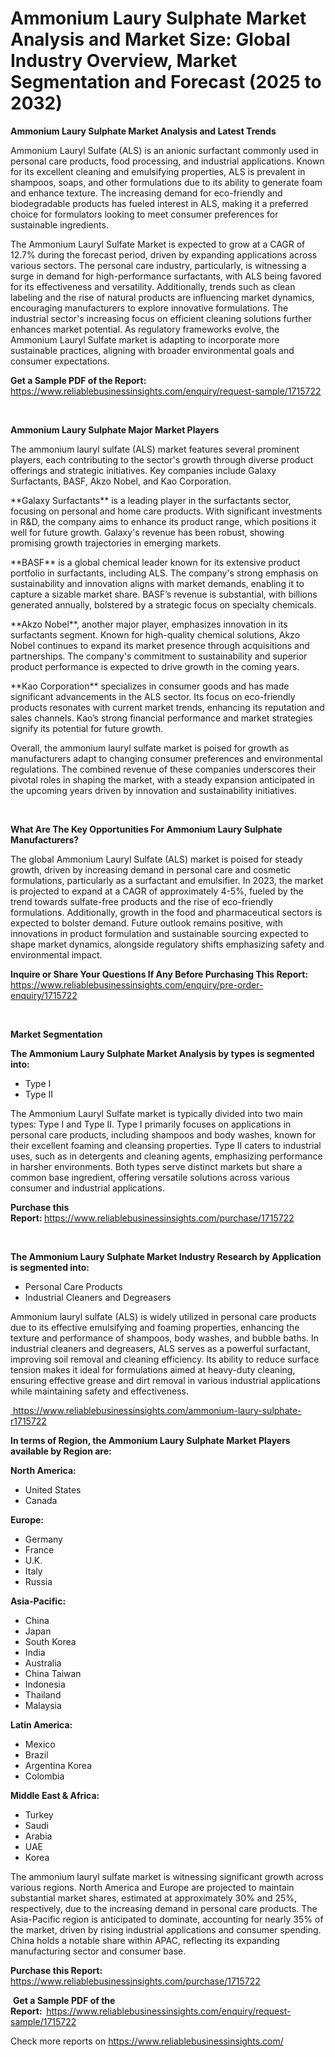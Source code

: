 <p><h1>Ammonium Laury Sulphate Market Analysis and Market Size: Global Industry Overview, Market Segmentation and Forecast (2025 to 2032)</h1></p><p><strong>Ammonium Laury Sulphate Market Analysis and Latest Trends</strong></p>
<p><p>Ammonium Lauryl Sulfate (ALS) is an anionic surfactant commonly used in personal care products, food processing, and industrial applications. Known for its excellent cleaning and emulsifying properties, ALS is prevalent in shampoos, soaps, and other formulations due to its ability to generate foam and enhance texture. The increasing demand for eco-friendly and biodegradable products has fueled interest in ALS, making it a preferred choice for formulators looking to meet consumer preferences for sustainable ingredients.</p><p>The Ammonium Lauryl Sulfate Market is expected to grow at a CAGR of 12.7% during the forecast period, driven by expanding applications across various sectors. The personal care industry, particularly, is witnessing a surge in demand for high-performance surfactants, with ALS being favored for its effectiveness and versatility. Additionally, trends such as clean labeling and the rise of natural products are influencing market dynamics, encouraging manufacturers to explore innovative formulations. The industrial sector's increasing focus on efficient cleaning solutions further enhances market potential. As regulatory frameworks evolve, the Ammonium Lauryl Sulfate market is adapting to incorporate more sustainable practices, aligning with broader environmental goals and consumer expectations.</p></p>
<p><strong>Get a Sample PDF of the Report:&nbsp;</strong> <a href="https://www.reliablebusinessinsights.com/enquiry/request-sample/1715722?utm_campaign=2811&utm_medium=2&utm_source=Github&utm_content=ia&utm_term=28032025&utm_id=ammonium-laury-sulphate">https://www.reliablebusinessinsights.com/enquiry/request-sample/1715722</a></p>
<p>&nbsp;</p>
<p><strong>Ammonium Laury Sulphate Major Market Players</strong></p>
<p><p>The ammonium lauryl sulfate (ALS) market features several prominent players, each contributing to the sector's growth through diverse product offerings and strategic initiatives. Key companies include Galaxy Surfactants, BASF, Akzo Nobel, and Kao Corporation.</p><p>**Galaxy Surfactants** is a leading player in the surfactants sector, focusing on personal and home care products. With significant investments in R&D, the company aims to enhance its product range, which positions it well for future growth. Galaxy's revenue has been robust, showing promising growth trajectories in emerging markets.</p><p>**BASF** is a global chemical leader known for its extensive product portfolio in surfactants, including ALS. The company's strong emphasis on sustainability and innovation aligns with market demands, enabling it to capture a sizable market share. BASF’s revenue is substantial, with billions generated annually, bolstered by a strategic focus on specialty chemicals.</p><p>**Akzo Nobel**, another major player, emphasizes innovation in its surfactants segment. Known for high-quality chemical solutions, Akzo Nobel continues to expand its market presence through acquisitions and partnerships. The company's commitment to sustainability and superior product performance is expected to drive growth in the coming years.</p><p>**Kao Corporation** specializes in consumer goods and has made significant advancements in the ALS sector. Its focus on eco-friendly products resonates with current market trends, enhancing its reputation and sales channels. Kao’s strong financial performance and market strategies signify its potential for future growth.</p><p>Overall, the ammonium lauryl sulfate market is poised for growth as manufacturers adapt to changing consumer preferences and environmental regulations. The combined revenue of these companies underscores their pivotal roles in shaping the market, with a steady expansion anticipated in the upcoming years driven by innovation and sustainability initiatives.</p></p>
<p>&nbsp;</p>
<p><strong>What Are The Key Opportunities For Ammonium Laury Sulphate Manufacturers?</strong></p>
<p><p>The global Ammonium Lauryl Sulfate (ALS) market is poised for steady growth, driven by increasing demand in personal care and cosmetic formulations, particularly as a surfactant and emulsifier. In 2023, the market is projected to expand at a CAGR of approximately 4-5%, fueled by the trend towards sulfate-free products and the rise of eco-friendly formulations. Additionally, growth in the food and pharmaceutical sectors is expected to bolster demand. Future outlook remains positive, with innovations in product formulation and sustainable sourcing expected to shape market dynamics, alongside regulatory shifts emphasizing safety and environmental impact.</p></p>
<p><strong>Inquire or Share Your Questions If Any Before Purchasing This Report:</strong> <a href="https://www.reliablebusinessinsights.com/enquiry/pre-order-enquiry/1715722?utm_campaign=2811&utm_medium=2&utm_source=Github&utm_content=ia&utm_term=28032025&utm_id=ammonium-laury-sulphate">https://www.reliablebusinessinsights.com/enquiry/pre-order-enquiry/1715722</a></p>
<p>&nbsp;</p>
<p><strong>Market Segmentation</strong></p>
<p><strong>The Ammonium Laury Sulphate Market Analysis by types is segmented into:</strong></p>
<p><ul><li>Type I</li><li>Type II</li></ul></p>
<p><p>The Ammonium Lauryl Sulfate market is typically divided into two main types: Type I and Type II. Type I primarily focuses on applications in personal care products, including shampoos and body washes, known for their excellent foaming and cleansing properties. Type II caters to industrial uses, such as in detergents and cleaning agents, emphasizing performance in harsher environments. Both types serve distinct markets but share a common base ingredient, offering versatile solutions across various consumer and industrial applications.</p></p>
<p><strong>Purchase this Report:&nbsp;</strong><a href="https://www.reliablebusinessinsights.com/purchase/1715722?utm_campaign=2811&utm_medium=2&utm_source=Github&utm_content=ia&utm_term=28032025&utm_id=ammonium-laury-sulphate">https://www.reliablebusinessinsights.com/purchase/1715722</a></p>
<p>&nbsp;</p>
<p><strong>The Ammonium Laury Sulphate Market Industry Research by Application is segmented into:</strong></p>
<p><ul><li>Personal Care Products</li><li>Industrial Cleaners and Degreasers</li></ul></p>
<p><p>Ammonium lauryl sulfate (ALS) is widely utilized in personal care products due to its effective emulsifying and foaming properties, enhancing the texture and performance of shampoos, body washes, and bubble baths. In industrial cleaners and degreasers, ALS serves as a powerful surfactant, improving soil removal and cleaning efficiency. Its ability to reduce surface tension makes it ideal for formulations aimed at heavy-duty cleaning, ensuring effective grease and dirt removal in various industrial applications while maintaining safety and effectiveness.</p></p>
<p><a href="https://www.reliablebusinessinsights.com/ammonium-laury-sulphate-r1715722?utm_campaign=2811&utm_medium=2&utm_source=Github&utm_content=ia&utm_term=28032025&utm_id=ammonium-laury-sulphate">&nbsp;https://www.reliablebusinessinsights.com/ammonium-laury-sulphate-r1715722</a></p>
<p><strong>In terms of Region, the Ammonium Laury Sulphate Market Players available by Region are:</strong></p>
<p>
    <p> <strong> North America: </strong>
        <ul>
            <li>United States</li>
            <li>Canada</li>
        </ul>
        </p> 
    <p> <strong> Europe: </strong>
        <ul>
            <li>Germany</li>
            <li>France</li>
            <li>U.K.</li>
            <li>Italy</li>
            <li>Russia</li>
        </ul>
        </p> 
    <p> <strong> Asia-Pacific: </strong>
        <ul>
            <li>China</li>
            <li>Japan</li>
            <li>South Korea</li>
            <li>India</li>
            <li>Australia</li>
            <li>China Taiwan</li>
            <li>Indonesia</li>
            <li>Thailand</li>
            <li>Malaysia</li>
        </ul>
        </p> 
    <p> <strong> Latin America: </strong>
        <ul>
            <li>Mexico</li>
            <li>Brazil</li>
            <li>Argentina Korea</li>
            <li>Colombia</li>
        </ul>
        </p> 
    <p> <strong> Middle East & Africa: </strong>
        <ul>
            <li>Turkey</li>
            <li>Saudi</li>
            <li>Arabia</li>
            <li>UAE</li>
            <li>Korea</li>
        </ul>
    </p>
    </p>
<p><p>The ammonium lauryl sulfate market is witnessing significant growth across various regions. North America and Europe are projected to maintain substantial market shares, estimated at approximately 30% and 25%, respectively, due to the increasing demand in personal care products. The Asia-Pacific region is anticipated to dominate, accounting for nearly 35% of the market, driven by rising industrial applications and consumer spending. China holds a notable share within APAC, reflecting its expanding manufacturing sector and consumer base.</p></p>
<p><strong>Purchase this Report: </strong><a href="https://www.reliablebusinessinsights.com/purchase/1715722?utm_campaign=2811&utm_medium=2&utm_source=Github&utm_content=ia&utm_term=28032025&utm_id=ammonium-laury-sulphate">https://www.reliablebusinessinsights.com/purchase/1715722</a></p>
<p>&nbsp;<strong>Get a Sample PDF of the Report:&nbsp;&nbsp;</strong><a href="https://www.reliablebusinessinsights.com/enquiry/request-sample/1715722?utm_campaign=2811&utm_medium=2&utm_source=Github&utm_content=ia&utm_term=28032025&utm_id=ammonium-laury-sulphate">https://www.reliablebusinessinsights.com/enquiry/request-sample/1715722</a></p>
<p><strong></strong></p>
<p>Check more reports on <a href="https://www.reliablebusinessinsights.com/?utm_campaign=2811&utm_medium=2&utm_source=Github&utm_content=ia&utm_term=28032025&utm_id=ammonium-laury-sulphate">https://www.reliablebusinessinsights.com/</a></p>